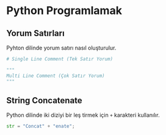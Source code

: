 # Python Programlamak

## Yorum Satırları
Pyhton dilinde yorum satırı nasıl oluşturulur.

```python
# Single Line Comment (Tek Satır Yorum)

"""
Multi Line Comment (Çok Satır Yorum)
"""
```

## String Concatenate
Python dilinde iki diziyi bir leş tirmek için `+` karakteri kullanılır.

```python
str = "Concat" + "enate";
```

